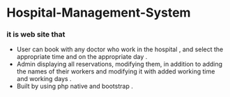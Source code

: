 # Hospital-Management-System
### it is web site that
* User can book with any doctor who work in the hospital , and select the appropriate time and on the appropriate day . 
* Admin displaying all reservations, modifying them, in addition to adding the names of their workers and modifying it with added working time and working days . 
* Built by using php native and bootstrap .
